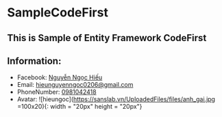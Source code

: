 # SampleCodeFirst
## This is Sample of Entity Framework CodeFirst
## Information:
 * Facebook: [Nguyễn Ngọc Hiếu](https://www.facebook.com/TH.HUST)
 * Email: [hieunguyenngoc0206@gmail.com](mailto:hieunguyenngoc0206@gmail.com)
 * PhoneNumber: [0981042418](tel://0981042418)
 * Avatar: ![hieungoc](https://sanslab.vn/UploadedFiles/files/anh_gai.jpg =100x20){: width = "20px" height = "20px"}
 
